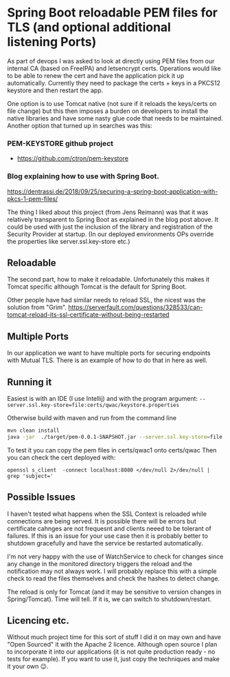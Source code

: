 # Spring Boot reloadable PEM files for TLS (and optional additional listening Ports)
As part of devops I was asked to look at directly using PEM files from our internal CA (based on FreeIPA) and letsencrypt certs.
Operations would like to be able to renew the cert and have the application pick it up automatically. Currently they need to package
the certs + keys in a PKCS12 keystore and then restart the app.

One option is to use Tomcat native (not sure if it reloads the keys/certs on file change) but this then imposes a burden on developers to install the native libraries and have some nasty glue code that needs to be maintained.
Another option that turned up in searches was this: 

### PEM-KEYSTORE github project 
* https://github.com/ctron/pem-keystore

### Blog explaining how to use with Spring Boot.
https://dentrassi.de/2018/09/25/securing-a-spring-boot-application-with-pkcs-1-pem-files/

The thing I liked about this project (from Jens Reimann) was that it was relatively transparent to Spring Boot as explained in the blog post above.
It could be used with just the inclusion of the library and registration of the Security Provider at startup.
(In our deployed environments OPs override the properties like server.ssl.key-store etc.)  

## Reloadable
The second part, how to make it reloadable. Unfortunately this makes it Tomcat specific although Tomcat is the default for Spring Boot.

Other people have had similar needs to reload SSL, the nicest was the solution from "Grim".
https://serverfault.com/questions/328533/can-tomcat-reload-its-ssl-certificate-without-being-restarted

## Multiple Ports
In our application we want to have multiple ports for securing endpoints with Mutual TLS. 
There is an example of how to do that in here as well.

## Running it
Easiest is with an IDE (I use Intellij) and with the program argument:  `--server.ssl.key-store=file:certs/qwac/keystore.properties` 

Otherwise build with maven and run from the command line
```bash
mvn clean install
java -jar  ./target/pem-0.0.1-SNAPSHOT.jar --server.ssl.key-store=file:certs/qwac/keystore.properties
``` 
To test it you can copy the pem files in certs/qwac1 onto certs/qwac 
Then you can check the cert deployed with:

`openssl s_client  -connect localhost:8080 </dev/null 2>/dev/null | grep 'subject='`

## Possible Issues
I haven't tested what happens when the SSL Context is reloaded while connections are being served.
It is possible there will be errors but certificate cahnges are not frequesnt and clients neeed to be tolerant of failures.
If this is an issue for your use case then it is probably better to shutdown gracefully and have the service be restarted automatically. 

I'm not very happy with the use of WatchService to check for changes since any change in the monitored directory triggers the reload and the notification may not always work. 
I will probably replace this with a simple check to read the files themselves and check the hashes to detect change.

The reload is only for Tomcat (and it may be sensitive to version changes in Spring/Tomcat). Time will tell. If it is, we can switch to shutdown/restart.

## Licencing etc.
Without much project time for this sort of stuff I did it on may own and have "Open Sourced" it with the Apache 2 licence.
Although open source I plan to incorporate it into our applications (it is not quite production ready - no tests for example).
If you want to use it, just copy the techniques and make it your own :wink:.

